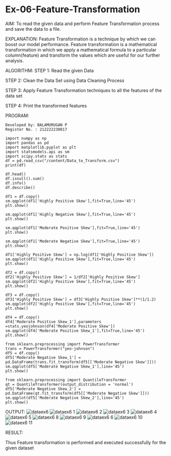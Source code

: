# Ex-06-Feature-Transformation
AIM:
To read the given data and perform Feature Transformation process and save the data to a file.

EXPLANATION:
Feature Transformation is a technique by which we can boost our model performance. Feature transformation is a mathematical transformation in which we apply a mathematical formula to a particular column(feature) and transform the values which are useful for our further analysis.

ALGORITHM:
STEP 1:
Read the given Data

STEP 2:
Clean the Data Set using Data Cleaning Process

STEP 3:
Apply Feature Transformation techniques to all the features of the data set

STEP 4:
Print the transformed features

PROGRAM:
```
Developed by: BALAMURUGAN P
Register No. : 212222230017
```
```
import numpy as np
import pandas as pd
import matplotlib.pyplot as plt
import statsmodels.api as sm
import scipy.stats as stats
df = pd.read_csv("/content/Data_to_Transform.csv")
print(df)
```
```
df.head()
df.isnull().sum()
df.info()
df.describe()
```
```
df1 = df.copy()
sm.qqplot(df1['Highly Positive Skew'],fit=True,line='45')
plt.show()
```
```
sm.qqplot(df1['Highly Negative Skew'],fit=True,line='45')
plt.show()
```
```
sm.qqplot(df1['Moderate Positive Skew'],fit=True,line='45')
plt.show()
```
```
sm.qqplot(df1['Moderate Negative Skew'],fit=True,line='45')
plt.show()
```
```
df1['Highly Positive Skew'] = np.log(df1['Highly Positive Skew'])
sm.qqplot(df1['Highly Positive Skew'],fit=True,line='45')
plt.show()
```
```
df2 = df.copy()
df2['Highly Positive Skew'] = 1/df2['Highly Positive Skew']
sm.qqplot(df2['Highly Positive Skew'],fit=True,line='45')
plt.show()
```
```
df3 = df.copy()
df3['Highly Positive Skew'] = df3['Highly Positive Skew']**(1/1.2)
sm.qqplot(df2['Highly Positive Skew'],fit=True,line='45')
plt.show()
```
```
df4 = df.copy()
df4['Moderate Positive Skew_1'],parameters =stats.yeojohnson(df4['Moderate Positive Skew'])
sm.qqplot(df4['Moderate Positive Skew_1'],fit=True,line='45')
plt.show()
```
```
from sklearn.preprocessing import PowerTransformer 
trans = PowerTransformer("yeo-johnson")
df5 = df.copy()
df5['Moderate Negative Skew_1'] = pd.DataFrame(trans.fit_transform(df5[['Moderate Negative Skew']]))
sm.qqplot(df5['Moderate Negative Skew_1'],line='45')
plt.show()
```
```
from sklearn.preprocessing import QuantileTransformer
qt = QuantileTransformer(output_distribution = 'normal')
df5['Moderate Negative Skew_2'] = pd.DataFrame(qt.fit_transform(df5[['Moderate Negative Skew']]))
sm.qqplot(df5['Moderate Negative Skew_2'],line='45')
plt.show()
```
OUTPUT:
![dataex6](https://user-images.githubusercontent.com/118680410/234250308-3b26b5f3-f092-4d5b-8fff-e396184d7db5.png)
![dataex6 1](https://user-images.githubusercontent.com/118680410/234249807-8304c912-22f5-4247-a0bc-5b4fe5cbf985.png)
![dataex6 2](https://user-images.githubusercontent.com/118680410/234249913-e6ddc5d2-bf49-4267-a69a-2b3141be8d9d.png)
![dataex6 3](https://user-images.githubusercontent.com/118680410/234249938-a38d4c81-815a-48da-a498-38dbdab17ca6.png)
![dataex6 4](https://user-images.githubusercontent.com/118680410/234250047-e9ffad02-2570-434b-88e1-829d0ea3498c.png)
![dataex6 5](https://user-images.githubusercontent.com/118680410/234250126-4ff0d4f1-16e2-4705-af9e-ae25d73e72f8.png)
![dataex6 8](https://user-images.githubusercontent.com/118680410/234250181-c07a01c1-c879-4508-9443-7a0c5fb25839.png)
![dataex6 9](https://user-images.githubusercontent.com/118680410/234250190-171ad543-2cca-48fe-8261-b07a390c3088.png)
![dataex6 6](https://user-images.githubusercontent.com/118680410/234250194-c9cf4eff-b3c0-4052-bb24-f29c3c0a7683.png)
![dataex6 10](https://user-images.githubusercontent.com/118680410/234250238-954db167-9783-4fa4-b723-03eabd13d5c5.png)
![dataex6 11](https://user-images.githubusercontent.com/118680410/234250275-bfd6b002-ad2b-443d-8706-4e5b309ca8b0.png)

RESULT:

Thus Feature transformation is performed and executed successfully for the given dataset




